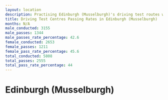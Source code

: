 ```yaml
---
layout: location
description: Practising Edinburgh (Musselburgh)'s driving test routes will help you become more confident in your gear-changing abilities.
title: Driving Test Centres Passing Rates in Edinburgh (Musselburgh)
months: N/A
male_conducted: 3155
male_passes: 1344
male_passes_rate_percentage: 42.6
female_conducted: 2653
female_passes: 1211
female_pass_rate_percentage: 45.6
total_conducted: 5808
total_passes: 2555
total_pass_rate_percentage: 44
---
```


# Edinburgh (Musselburgh)
